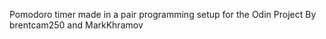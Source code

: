Pomodoro timer made in a pair programming setup for the Odin Project
By brentcam250 and MarkKhramov
